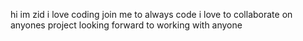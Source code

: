 hi im zid 
i love coding
 join me to always code 
 i love to collaborate on anyones project 
 looking forward to working with anyone
